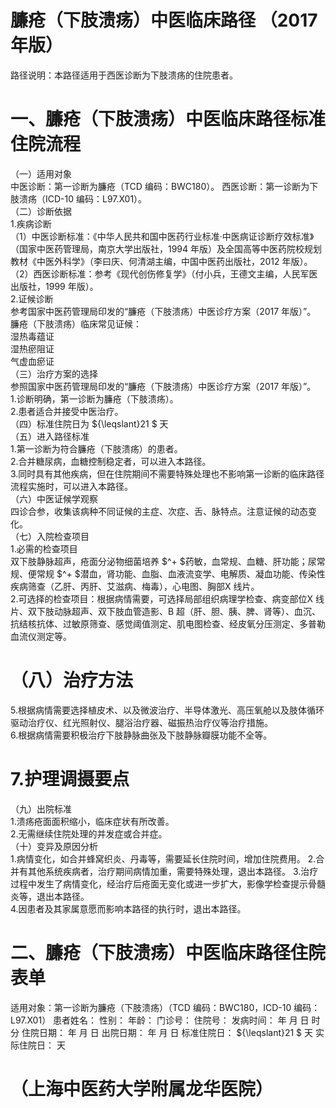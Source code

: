 # 臁疮（下肢溃疡）中医临床路径 （2017 年版）  
路径说明：本路径适用于西医诊断为下肢溃疡的住院患者。  
# 一、臁疮（下肢溃疡）中医临床路径标准住院流程  
（一）适用对象  
中医诊断：第一诊断为臁疮（TCD 编码：BWC180）。 西医诊断：第一诊断为下肢溃疡（ICD-10 编码：L97.X01）。  
（二）诊断依据  
1.疾病诊断  
（1）中医诊断标准：《中华人民共和国中医药行业标准·中医病证诊断疗效标准》（国家中医药管理局，南京大学出版社，1994 年版）及全国高等中医药院校规划教材《中医外科学》（李曰庆、何清湖主编，中国中医药出版社，2012 年版）。  
（2）西医诊断标准：参考《现代创伤修复学》（付小兵，王德文主编，人民军医出版社，1999 年版）。  
2.证候诊断  
参考国家中医药管理局印发的“臁疮（下肢溃疡）中医诊疗方案（2017 年版）”。  
臁疮（下肢溃疡）临床常见证候：  
湿热毒蕴证  
湿热瘀阻证  
气虚血瘀证  
（三）治疗方案的选择  
参照国家中医药管理局印发的“臁疮（下肢溃疡）中医诊疗方案（2017 年版）”。  
1.诊断明确，第一诊断为臁疮（下肢溃疡）。  
2.患者适合并接受中医治疗。  
（四）标准住院日为 ${\leqslant}21 $ 天  
（五）进入路径标准  
1.第一诊断为符合臁疮（下肢溃疡）的患者。  
2.合并糖尿病，血糖控制稳定者，可以进入本路径。  
3.同时具有其他疾病，但在住院期间不需要特殊处理也不影响第一诊断的临床路径流程实施时，可以进入本路径。  
（六）中医证候学观察  
四诊合参，收集该病种不同证候的主症、次症、舌、脉特点。注意证候的动态变化。  
（七）入院检查项目  
1.必需的检查项目  
双下肢静脉超声，疮面分泌物细菌培养 $^+ $药敏，血常规、血糖、肝功能；尿常规、便常规 $^+ $潜血，肾功能、血脂、血液流变学、电解质、凝血功能、传染性疾病筛查（乙肝、丙肝、艾滋病、梅毒），心电图、胸部X 线片。  
2.可选择的检查项目：根据病情需要，可选择局部组织病理学检查、病变部位X 线片、双下肢动脉超声、双下肢血管造影、B 超（肝、胆、胰、脾、肾等）、血沉、抗结核抗体、过敏原筛查、感觉阈值测定、肌电图检查、经皮氧分压测定、多普勒血流仪测定等。  
# （八）治疗方法  
5.根据病情需要选择植皮术、以及微波治疗、半导体激光、高压氧舱以及肢体循环驱动治疗仪、红光照射仪、腿浴治疗器、磁振热治疗仪等治疗措施。  
6.根据病情需要积极治疗下肢静脉曲张及下肢静脉瓣膜功能不全等。  
# 7.护理调摄要点  
（九）出院标准  
1.溃疡疮面面积缩小，临床症状有所改善。  
2.无需继续住院处理的并发症或合并症。  
（十）变异及原因分析  
1.病情变化，如合并蜂窝织炎、丹毒等，需要延长住院时间，增加住院费用。 2.合并有其他系统疾病者，治疗期间病情加重，需要特殊处理，退出本路径。 3.治疗过程中发生了病情变化，经治疗后疮面无变化或进一步扩大，影像学检查提示骨髓炎等，退出本路径。  
4.因患者及其家属意愿而影响本路径的执行时，退出本路径。  
# 二、臁疮（下肢溃疡）中医临床路径住院表单  
适用对象：第一诊断为臁疮（下肢溃疡）（TCD 编码：BWC180，ICD-10 编码：L97.X01） 患者姓名：          性别：    年龄：    门诊号：         住院号：            发病时间：   年  月  日  时  分  住院日期：   年  月  日 出院日期：   年  月  日 标准住院日： ${\leqslant}21 $ 天               实际住院日：    天  
# （上海中医药大学附属龙华医院）  